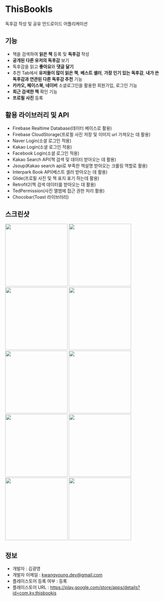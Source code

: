 # ThisBookIs
독후감 작성 및 공유 안드로이드 어플리케이션

## 기능
  * 책을 검색하여 **읽은 책** 등록 및 **독후감** 작성
  * **공개된 다른 유저의 독후감** 보기
  * 독후감을 읽고 **좋아요**와 **댓글 달기**
  * 추천 Tab에서 **유저들이 많이 읽은 책**, **베스트 셀러**, **가장 인기 있는 독후감**, **내가 쓴 독후감과 연관된 다른 독후감 추천** 기능
  * **카카오, 페이스북, 네이버** 소셜로그인을 활용한 회원가입, 로그인 기능
  * **최근 검색한 책** 확인 기능
  * **프로필 사진** 등록
  
## 활용 라이브러리 및 API
  * Firebase Realtime Database(데이터 베이스로 활용)
  * Firebase CloudStorage(프로필 사진 저장 및 이미지 url 가져오는 데 활용)
  * Naver Login(소셜 로그인 적용)
  * Kakao Login(소셜 로그인 적용)
  * Facebook Login(소셜 로그인 적용)
  * Kakao Search API(책 검색 및 데이터 받아오는 데 활용)
  * Jsoup(Kakao search api로 부족한 책설명 받아오는 크롤링 역할로 활용)
  * Interpark Book API(베스트 셀러 받아오는 데 활용)
  * Glide(프로필 사진 및 책 표지 표기 하는데 활용)
  * Retrofit2(책 검색 데이터를 받아오는 데 활용)
  * TedPermission(사진 앨범에 접근 권한 처리 활용)
  * Chocobar(Toast 라이브러리)
  
## 스크린샷
<div>
<img width="200" src="https://user-images.githubusercontent.com/59359891/76604861-dbf1c500-6552-11ea-9db5-48405fffd76d.jpg">
<img width="200" src="https://user-images.githubusercontent.com/59359891/76604868-df854c00-6552-11ea-906a-b2a7af9d487e.jpg">
<img width="200" src="https://user-images.githubusercontent.com/59359891/76604875-e2803c80-6552-11ea-8464-d582bcc3bc09.jpg">
<img width="200" src="https://user-images.githubusercontent.com/59359891/76604878-e4e29680-6552-11ea-8f8a-f2edc7c3d652.jpg">
</div>
<div>
<img width="200" src="https://user-images.githubusercontent.com/59359891/76604889-e8761d80-6552-11ea-9a7d-4be1037bc433.jpg">
<img width="200" src="https://user-images.githubusercontent.com/59359891/76604893-ea3fe100-6552-11ea-9cfd-7f428872be0f.jpg">
<img width="200" src="https://user-images.githubusercontent.com/59359891/76604904-eca23b00-6552-11ea-9092-b267a509585a.jpg">
<img width="200" src="https://user-images.githubusercontent.com/59359891/76604912-ee6bfe80-6552-11ea-9c00-cab8d96a2ea7.jpg">
</div>
<div>
<img width="200" src="https://user-images.githubusercontent.com/59359891/76604918-f035c200-6552-11ea-8503-61248ac413db.jpg">
<img width="200" src="https://user-images.githubusercontent.com/59359891/76604926-f2981c00-6552-11ea-945c-6a314dafbbe3.jpg">
</div>

## 정보
  * 개발자 : 김광영
  * 개발자 이메일 : kwangyoung.dev@gmail.com
  * 플레이스토어 등록 여부 : 등록
  * 플레이스토어 URL : https://play.google.com/store/apps/details?id=com.ky.thisbookis
  
